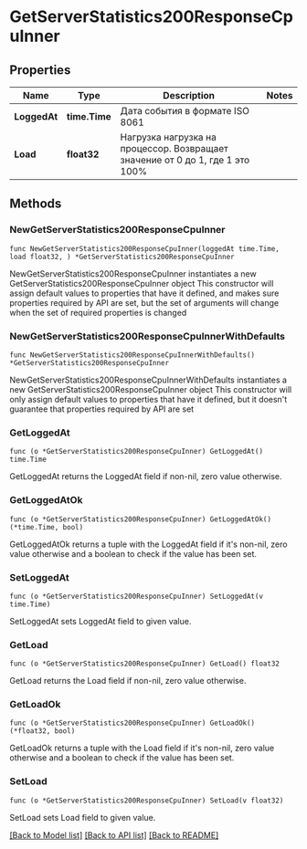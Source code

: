 # GetServerStatistics200ResponseCpuInner

## Properties

Name | Type | Description | Notes
------------ | ------------- | ------------- | -------------
**LoggedAt** | **time.Time** | Дата события в формате ISO 8061 | 
**Load** | **float32** | Нагрузка нагрузка на процессор. Возвращает значение от 0 до 1, где 1 это 100% | 

## Methods

### NewGetServerStatistics200ResponseCpuInner

`func NewGetServerStatistics200ResponseCpuInner(loggedAt time.Time, load float32, ) *GetServerStatistics200ResponseCpuInner`

NewGetServerStatistics200ResponseCpuInner instantiates a new GetServerStatistics200ResponseCpuInner object
This constructor will assign default values to properties that have it defined,
and makes sure properties required by API are set, but the set of arguments
will change when the set of required properties is changed

### NewGetServerStatistics200ResponseCpuInnerWithDefaults

`func NewGetServerStatistics200ResponseCpuInnerWithDefaults() *GetServerStatistics200ResponseCpuInner`

NewGetServerStatistics200ResponseCpuInnerWithDefaults instantiates a new GetServerStatistics200ResponseCpuInner object
This constructor will only assign default values to properties that have it defined,
but it doesn't guarantee that properties required by API are set

### GetLoggedAt

`func (o *GetServerStatistics200ResponseCpuInner) GetLoggedAt() time.Time`

GetLoggedAt returns the LoggedAt field if non-nil, zero value otherwise.

### GetLoggedAtOk

`func (o *GetServerStatistics200ResponseCpuInner) GetLoggedAtOk() (*time.Time, bool)`

GetLoggedAtOk returns a tuple with the LoggedAt field if it's non-nil, zero value otherwise
and a boolean to check if the value has been set.

### SetLoggedAt

`func (o *GetServerStatistics200ResponseCpuInner) SetLoggedAt(v time.Time)`

SetLoggedAt sets LoggedAt field to given value.


### GetLoad

`func (o *GetServerStatistics200ResponseCpuInner) GetLoad() float32`

GetLoad returns the Load field if non-nil, zero value otherwise.

### GetLoadOk

`func (o *GetServerStatistics200ResponseCpuInner) GetLoadOk() (*float32, bool)`

GetLoadOk returns a tuple with the Load field if it's non-nil, zero value otherwise
and a boolean to check if the value has been set.

### SetLoad

`func (o *GetServerStatistics200ResponseCpuInner) SetLoad(v float32)`

SetLoad sets Load field to given value.



[[Back to Model list]](../README.md#documentation-for-models) [[Back to API list]](../README.md#documentation-for-api-endpoints) [[Back to README]](../README.md)



